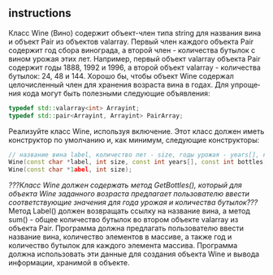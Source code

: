 ## instructions
Класс Wine (Вино) содержит объект-член типа string для названия вина и объект Pair из объектов valarray<Int>. Первый член каждого объекта Pair содержит год сбора винограда, а второй член - количества бутылок с вином урожая этих лет. Например, первый объ­ект valarray объекта Pair содержит годы 1888, 1992 и 1996, а второй объект valarray - количества бутылок: 24, 48 и 144. Хорошо бы, чтобы объект Wine содержал целочисленный член для хранения возраста вина в годах. Для упроще­ния кода могут быть полезными следующие объявления:

```c++
typedef std::valarray<int> Arrayint; 
typedef std::pair<Arrayint, Arrayint> PairArray;
```

Реализуйте класс Wine, используя включение. Этот класс должен иметь конструктор по умолчанию и, как минимум, следующие конструкторы:

```c++
// название вина label, количество лет - size, годы урожая - years[], количество бутылок - bottles[]
Wine(const char *label, int size, const int years[], const int bottles[]);
Wine(const char *1abel, int size);
```

*???Класс Wine должен содержать метод GetBottles(), который для объекта Wine заданного возраста предлагает пользователю ввести соответствующие значения для года урожая и количества бутылок???* 
Метод Label() должен возвращать ссыл­ку на название вина, а метод sum() - общее количество бутылок во втором объ­екте valarray<int> из объекта Pair.
Программа должна предлагать пользователю ввести название вина, количество элементов в массиве, а также год и количество бутылок для каждого элемента массива. Программа должна использовать эти данные для создания объекта Wine и вывода информации, хранимой в объекте.